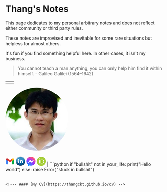# Thang's Notes

This page dedicates to my personal arbitrary notes and does not reflect either community or third party rules. 

These notes are improvised and inevitable for some rare situations but helpless for almost others. 

It's fun if you find something helpful here. In other cases, it isn't my business.

>
> You cannot teach a man anything, you can only help him find it within himself. - Galileo Galilei (1564–1642)
>

<!-- add picutres in table-->
|            |             |
| :--------: | :----------- |
| <!-- ![](./assets/images/my_picture3x3.jpg) -->
<img src="./assets/images/my_picture3x3.jpg" style="border-radius: 50%" />

[![](./assets/images/icon_email.png)](mailto:caothangckt@gmail.com) 
[![](./assets/images/icon_linkedin.jpg)](https://www.linkedin.com/in/thang-nguyen-5b458a218) 
[![](./assets/images/icon_messenger.png)](https://www.facebook.com/thangckt5) 
[![](./assets/images/icon_ORCID.png)](https://orcid.org/0000-0001-9826-5397) 
| ```python
if "bullshit" not in your_life:
    print("Hello world")
else:
    raise Error("stuck in bullshit")
```|

<!--- #### [My CV](https://thangckt.github.io/cv) -->


